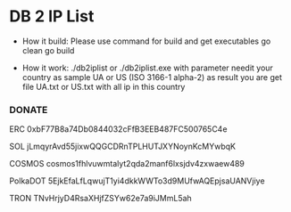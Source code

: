 # DB 2 IP List

* How it build:
    Please use command for build and get executables
        go clean
        go build

* How it work:
    ./db2iplist or ./db2iplist.exe with parameter needit your country as sample UA or US (ISO 3166-1 alpha-2)
    as result you are get file UA.txt or US.txt with all ip in this country

### DONATE

ERC 0xbF77B8a74Db0844032cFfB3EEB487FC500765C4e

SOL jLmqyrAvd55jixwQQGCDRnTPLHUTJXYNoynKcMYwbqK

COSMOS cosmos1fhlvuwmtalyt2qda2manf6lxsjdv4zxwaew489

PolkaDOT 5EjkEfaLfLqwujT1yi4dkkWWTo3d9MUfwAQEpjsaUANVjiye

TRON TNvHrjyD4RsaXHjfZSYw62e7a9iJMmL5ah